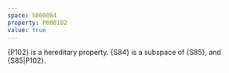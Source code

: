 ```yaml
---
space: S000084
property: P000102
value: true
---
```


{P102} is a hereditary property.
{S84} is a subspace of {S85}, and {S85|P102}.
